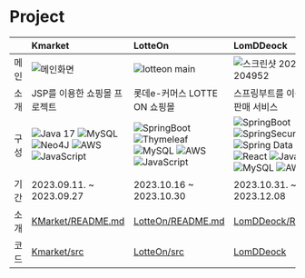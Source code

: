 # Project
|  |Kmarket|LotteOn|LomDDeock|
|:--------------------|:----|:----|:-----|
|메인|![메인화면](https://github.com/jeongminchoi1017/Project/assets/153606946/5a2294b4-dcc5-474f-90d7-2af300571df4)|![lotteon main](https://github.com/jeongminchoi1017/Project/assets/153606946/eae23247-80de-410d-b789-4bab419f096b)|![스크린샷 2023-12-30 204952](https://github.com/jeongminchoi1017/Project/assets/153606946/09a3ffc2-0693-4b7e-af89-7497c46bee88)|
|소개|JSP를 이용한 쇼핑몰 프로젝트|롯데e-커머스 LOTTE ON 쇼핑몰| 스프링부트를 이용한 떡볶이 판매 서비스|
|구성|![Java 17](https://img.shields.io/badge/java17-%23ED8B00.svg) ![MySQL](https://img.shields.io/badge/MySQL-%2300f) ![Neo4J](https://img.shields.io/badge/JSP-008CC1) ![AWS](https://img.shields.io/badge/AWS-%23FF9900) ![JavaScript](https://img.shields.io/badge/javascript-%23323330) |![SpringBoot](https://img.shields.io/badge/spring-%236DB33F) ![Thymeleaf](https://img.shields.io/badge/Thymeleaf-%23005C0F) ![MySQL](https://img.shields.io/badge/MySQL-%2300f) ![AWS](https://img.shields.io/badge/AWS-%23FF9900) ![JavaScript](https://img.shields.io/badge/javascript-%23323330) | ![SpringBoot](https://img.shields.io/badge/spring-%236DB33F) ![SpringSecurity](https://img.shields.io/badge/SpringSecurity-%236DB33F) ![Spring Data JPA](https://img.shields.io/badge/Spring_Data_JPA-%236DB33F) 	![React](https://img.shields.io/badge/react-%2320232a.svg?style=for-the-badge&logo=react&logoColor=%2361DAFB) ![JavaScript](https://img.shields.io/badge/javascript-%23323330)  ![MySQL](https://img.shields.io/badge/MySQL-%2300f) ![AWS](https://img.shields.io/badge/AWS-%23FF9900)  |
|기간|2023.09.11. ~ 2023.09.27|2023.10.16 ~ 2023.10.30|2023.10.31. ~ 2023.12.08|
|소개| [KMarket/README.md](https://github.com/jeongminchoi1017/Project/blob/main/2023/Kmarket/README.md)|[LotteOn/README.md](https://github.com/jeongminchoi1017/Project/blob/main/2023/LotteON4/README.md)|[LomDDeock/README.md](https://github.com/jeongminchoi1017/Project/blob/main/2023/LomDDeock/README.md)|
|코드|[Kmarket/src](https://github.com/jeongminchoi1017/Project/tree/main/2023/Kmarket)|[LotteOn/src](https://github.com/jeongminchoi1017/Project/tree/main/2023/LotteON4)|[LomDDeock](https://github.com/jeongminchoi1017/Project/tree/main/2023/LomDDeock)|
